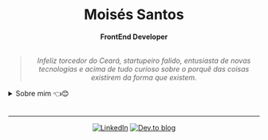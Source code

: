 <h1 align="center"> Moisés Santos </h1>
    
<div align="center">
<b>FrontEnd Developer</b>
<br>
<br>

<blockquote>
    <p><i>
     Infeliz torcedor do Ceará, startupeiro falido, entusiasta de novas tecnologias e acima de tudo curioso sobre o porquê das coisas existirem da forma que existem.
    </i></p>
</blockquote>
</div>

<details closed>
<summary>Sobre mim 👈😊</summary>

---

<div align="right" style="margin:auto">
     <a href="https://github.com/mbarbosasan">
        <img height='100%'
             src="https://github-readme-stats.vercel.app/api/top-langs/?username=mbarbosasan&langs_count=6&hide_border=true&layout=compact&show_icons=true&line_height=24&theme=transparent&title_color=4a86d1&custom_title=Minhas%20linguagens%20favoritas"
             alt="Linguagens mais utilizadas"
             align="right">
    </a>
</div>

Opa, Eu sou o Moisés! :wave:😊

Estou sempre praticando/lendo coisas novas, não apenas sobre tecnologia, mas também sobre filosofia e história especialmente, além disso também gosto bastante de escrever sobre experiências pessoais e pensamentos, tenho começado a escrever e expor meus aprendizados através do [Dev.to]([url](https://dev.to/mbarbosasan/)) e você pode acompanhar por lá, feedbacks são incentivados e encorajados.

No meu tempo livre estou me estressando muito com o Alvinegro de Porangabussu, gosto bastante de jogar ARPGs e RPGs, apesar de não ter mais tanto tempo assim, além de Distopias, é sempre um assunto que gosto de discutir.

Atualmente eu tenho como minha especialidade o FrontEnd com JavaScript/Typescript e Angular, mas tenho conhecimentos que considero bastante sólidos no BackEnd com Java e Spring Boot, além disso também venho me aventurando recentemente com Microfrontends com SingleSPA e DevOps através da criação de containers com Docker e deploy em ferramentas como Vercel, Fly.io.

Estou trabalhando atualmente na IBM como Application Developer com especialidade em FrontEnd com Angular.

</details>

<br/>

---

<div align="center">

[![LinkedIn](https://img.shields.io/badge/linkedin-%230077B5.svg?style=for-the-badge&logo=linkedin&logoColor=white)](https://www.linkedin.com/in/mbarbosasan/)
[![Dev.to blog](https://img.shields.io/badge/dev.to-0A0A0A?style=for-the-badge&logo=dev.to&logoColor=white)](https://dev.to/mbarbosasan)

</div>
